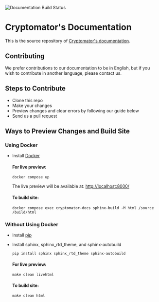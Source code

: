 ![Documentation Build Status](https://github.com/cryptomator/docs/workflows/Deploy%20to%20GitHub%20Pages/badge.svg)

# Cryptomator's Documentation

This is the source repository of [Cryptomator's documentation](https://docs.cryptomator.org).

## Contributing

We prefer contributions to our documentation to be in English, but if you wish to contribute in another language, please contact us.

## Steps to Contribute

- Clone this repo
- Make your changes
- Preview changes and clear errors by following our guide below
- Send us a pull request

## Ways to Preview Changes and Build Site

### Using Docker

- Install [Docker](https://www.docker.com/)
  #### For live preview:

  ```
  docker compose up
  ```
  
  The live preview will be available at: [http://localhost:8000/](http://localhost:8000/)
  
  #### To build site:

  ```
  docker compose exec cryptomator-docs sphinx-build -M html /source /build/html
  ```

### Without Using Docker

- Install [pip](https://pip.pypa.io/en/stable/installation/)
- Install sphinx, sphinx_rtd_theme, and sphinx-autobuild

  ```
  pip install sphinx sphinx_rtd_theme sphinx-autobuild
  ```

  #### For live preview:

  ```
  make clean livehtml
  ``` 

  #### To build site:

  ```
  make clean html
  ``` 

<!--
How tow record `.gif`s:

1. Record screen using Quicktime on #FCFCFC background
2. Generate palette for PNG: `ffmpeg -i recording.mov -vf "fps=10,palettegen" -y palette.png`
2. Generate GIF: `ffmpeg -i recording.mov -i palette.png -lavfi "fps=10 [x]; [x][1:v] paletteuse" -y result.gif`
-->
